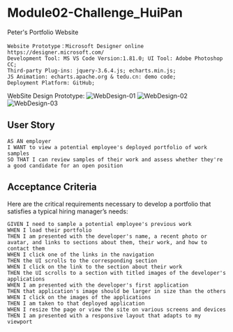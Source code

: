 # Module02-Challenge_HuiPan
Peter's Portfolio Website
```
Website Prototype：Microsoft Designer online https://designer.microsoft.com/
Development Tool: MS VS Code Version:1.81.0; UI Tool: Adobe Photoshop CC;
Third-party Plug-ins: jquery-3.6.4.js; echarts.min.js; 
JS Animation: echarts.apache.org & tedu.cn: demo code;
Deployment Platform: GitHub;
```
WebSite Design Prototype:
![WebDesign-01](https://github.com/HuiPan-Peter/Module02-Challenge_HuiPan/assets/132380239/add53f28-ee4d-4e37-8861-bb3c448a37b5)
![WebDesign-02](https://github.com/HuiPan-Peter/Module02-Challenge_HuiPan/assets/132380239/eab800ea-ccff-4b0f-af1e-2b4af0104d4c)
![WebDesign-03](https://github.com/HuiPan-Peter/Module02-Challenge_HuiPan/assets/132380239/218d6a63-f667-4b33-bcff-ad4a9f34ecba)

## User Story
```
AS AN employer
I WANT to view a potential employee's deployed portfolio of work samples
SO THAT I can review samples of their work and assess whether they're a good candidate for an open position
```
## Acceptance Criteria
Here are the critical requirements necessary to develop a portfolio that satisfies a typical hiring manager’s needs:
```
GIVEN I need to sample a potential employee's previous work
WHEN I load their portfolio
THEN I am presented with the developer's name, a recent photo or avatar, and links to sections about them, their work, and how to contact them
WHEN I click one of the links in the navigation
THEN the UI scrolls to the corresponding section
WHEN I click on the link to the section about their work
THEN the UI scrolls to a section with titled images of the developer's applications
WHEN I am presented with the developer's first application
THEN that application's image should be larger in size than the others
WHEN I click on the images of the applications
THEN I am taken to that deployed application
WHEN I resize the page or view the site on various screens and devices
THEN I am presented with a responsive layout that adapts to my viewport
```
